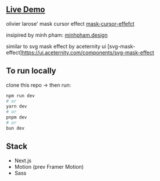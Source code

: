 ## [Live Demo](https://mask-cursor.leverage.blog)

olivier larose' mask cursor effect [mask-cursor-effefct](https://blog.olivierlarose.com/tutorials/mask-cursor-effect)

insipired by minh pham: [minhpham.design](https://minhpham.design/)

similar to svg mask effect by aceternity ui [svg-mask-effect]https://ui.aceternity.com/components/svg-mask-effect

## To run locally

clone this repo -> then run:

```bash
npm run dev
# or
yarn dev
# or
pnpm dev
# or
bun dev
```

## Stack

- Next.js
- Motion (prev Framer Motion)
- Sass